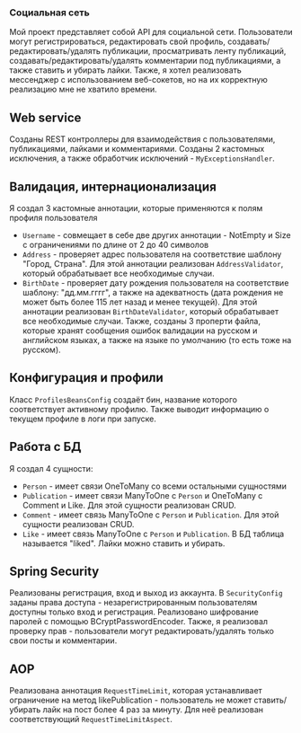 ### Социальная сеть
Мой проект представляет собой API для социальной сети. Пользователи могут регистрироваться, редактировать свой профиль, создавать/редактировать/удалять публикации, просматривать ленту публикаций, создавать/редактировать/удалять комментарии под публикациями, а также ставить и убирать лайки. Также, я хотел реализовать мессенджер с использованием веб-сокетов, но на их корректную реализацию мне не хватило времени.


## Web service
Созданы REST контроллеры для взаимодействия с пользователями, публикациями, лайками и комментариями.
Созданы 2 кастомных исключения, а также обработчик исключений - `MyExceptionsHandler`.

## Валидация, интернационализация
Я создал 3 кастомные аннотации, которые применяются к полям профиля пользователя
- `Username` - совмещает в себе две других аннотации - NotEmpty и Size с ограничениями по длине от 2 до 40 символов
- `Address` - проверяет адрес пользователя на соответствие шаблону "Город, Страна". Для этой аннотации реализован `AddressValidator`, который обрабатывает все необходимые случаи.
- `BirthDate` - проверяет дату рождения пользователя на соответствие шаблону: "дд.мм.гггг", а также на адекватность (дата рождения не может быть более 115 лет назад и менее текущей). Для этой аннотации реализован `BirthDateValidator`, который обрабатывает все необходимые случаи.
  Также, созданы 3 проперти файла, которые хранят сообщения ошибок валидации на русском и английском языках, а также на языке по умолчанию (то есть тоже на русском).

## Конфигурация и профили
Класс `ProfilesBeansConfig` создаёт бин, название которого соответствует активному профилю. Также выводит информацию о текущем профиле в логи при запуске.

## Работа с БД
Я создал 4 сущности:
- `Person` - имеет связи OneToMany со всеми остальными сущностями
- `Publication` - имеет связи ManyToOne с `Person` и OneToMany с Comment и Like. Для этой сущности реализован CRUD.
- `Comment` - имеет связь ManyToOne с `Person` и `Publication`. Для этой сущности реализован CRUD.
- `Like` - имеет связь ManyToOne с `Person` и `Publication`. В БД таблица называется "liked". Лайки можно ставить и убирать.

## Spring Security
Реализованы регистрация, вход и выход из аккаунта.
В `SecurityConfig` заданы права доступа - незарегистрированным пользователям доступны только вход и регистрация.
Реализовано шифрование паролей с помощью BCryptPasswordEncoder.
Также, я реализовал проверку прав - пользователи могут редактировать/удалять только свои посты и комментарии.

## AOP
Реализована аннотация `RequestTimeLimit`, которая устанавливает ограничение на метод likePublication - пользователь не может ставить/убирать лайк на пост более 4 раз за минуту. Для неё реализован соответствующий `RequestTimeLimitAspect`.